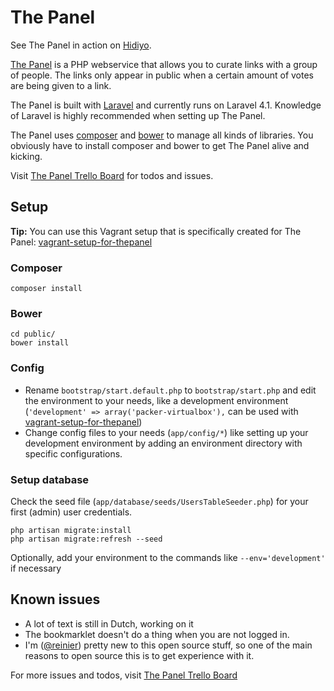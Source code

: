 # The Panel

See The Panel in action on [Hidiyo](http://hidiyo.com).

[The Panel](http://thepanel.io) is a PHP webservice that allows you to curate links with a group of people. The links only appear in public when a certain amount of votes are being given to a link. 

The Panel is built with [Laravel](http://laravel.com) and currently runs on Laravel 4.1. Knowledge of Laravel is highly recommended when setting up The Panel.

The Panel uses [composer](https://getcomposer.org) and [bower](http://bower.io) to manage all kinds of libraries. You obviously have to install composer and bower to get The Panel alive and kicking.

Visit [The Panel Trello Board](https://trello.com/b/BdRVX1XM/the-panel) for todos and issues.

## Setup

**Tip:** You can use this Vagrant setup that is specifically created for The Panel: [vagrant-setup-for-thepanel](https://github.com/reinier/vagrant-setup-for-thepanel)

### Composer

	composer install

### Bower

	cd public/
	bower install

### Config

- Rename `bootstrap/start.default.php` to `bootstrap/start.php` and edit the environment to your needs, like a development environment (`'development' => array('packer-virtualbox'),` can be used with [vagrant-setup-for-thepanel](https://github.com/reinier/vagrant-setup-for-thepanel))
- Change config files to your needs (`app/config/*`) like setting up your development environment by adding an environment directory with specific configurations.

### Setup database

Check the seed file (`app/database/seeds/UsersTableSeeder.php`) for your first (admin) user credentials.

	php artisan migrate:install
	php artisan migrate:refresh --seed

Optionally, add your environment to the commands like `--env='development'` if necessary

## Known issues

- A lot of text is still in Dutch, working on it
- The bookmarklet doesn't do a thing when you are not logged in.
- I'm ([@reinier](https://twitter.com/reinier)) pretty new to this open source stuff, so one of the main reasons to open source this is to get experience with it. 

For more issues and todos, visit [The Panel Trello Board](https://trello.com/b/BdRVX1XM/the-panel)